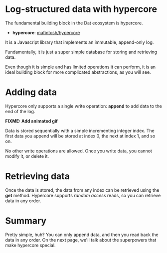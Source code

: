 # Log-structured data with hypercore

The fundamental building block in the Dat ecosystem is hypercore.

* **hypercore**: [mafintosh/hypercore](https://github.com/mafintosh/hypercore)

It is a Javascript library that implements an immutable, append-only log.

Fundamentally, it is just a super simple database for storing and retrieving data.

Even though it is simple and has limited operations it
can perform, it is an ideal building block for more complicated abstractions, as you will see.

# Adding data

Hypercore only supports a single write operation: **append** to add data to the end of the log.

**FIXME: Add animated gif**

Data is stored sequentially with a simple incrementing integer index. The first data you append will be stored at index 0, the next at index 1, and so on.

No other write operations are allowed. Once you write data, you cannot modify it, or delete it.

# Retrieving data

Once the data is stored, the data from any index can be retrieved using the
**get** method. Hypercore supports *random access* reads, so you can retrieve data in any order.

# Summary

Pretty simple, huh? You can only append data, and then you read back the data in any order. On the next page, we'll talk about the superpowers that make hypercore special.